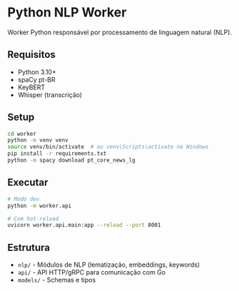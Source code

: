 # Python NLP Worker

Worker Python responsável por processamento de linguagem natural (NLP).

## Requisitos

- Python 3.10+
- spaCy pt-BR
- KeyBERT
- Whisper (transcrição)

## Setup

```bash
cd worker
python -m venv venv
source venv/bin/activate  # ou venv\Scripts\activate no Windows
pip install -r requirements.txt
python -m spacy download pt_core_news_lg
```

## Executar

```bash
# Modo dev
python -m worker.api

# Com hot-reload
uvicorn worker.api.main:app --reload --port 8001
```

## Estrutura

- `nlp/` - Módulos de NLP (lematização, embeddings, keywords)
- `api/` - API HTTP/gRPC para comunicação com Go
- `models/` - Schemas e tipos
